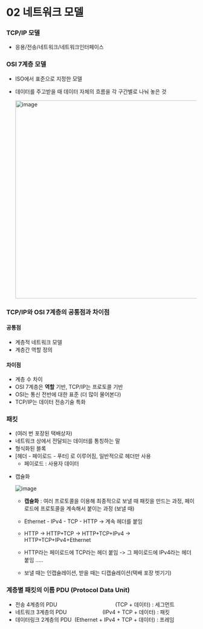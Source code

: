 # 02 네트워크 모델



### TCP/IP 모델

- 응용/전송/네트워크/네트워크인터페이스



### OSI 7계층 모델

- ISO에서 표준으로 지정한 모델
- 데이터를 주고받을 때 데이터 자체의 흐름을 각 구간별로 나눠 놓은 것

    <img width="524" alt="image" src="https://user-images.githubusercontent.com/69442847/196305284-30570f13-b1d1-4309-8bd1-889ef679aa56.png">

### TCP/IP와 OSI 7계층의 공통점과 차이점

#### 공통점

- 계층적 네트워크 모델
- 계층간 역할 정의

#### 차이점

- 계층 수 차이
- OSI 7계층은 **역할** 기반, TCP/IP는 프로토콜 기반
- OSI는 통신 전반에 대한 표준 (더 많이 물어본다)
- TCP/IP는 데이터 전송기술 특화



### 패킷

- (여러 번 포장된 택배상자)
- 네트워크 상에서 전달되는 데이터를 통칭하는 말
- 형식화된 블록
- [헤더 - 페이로드 - 푸터] 로 이루어짐, 일반적으로 헤더만 사용
   - 페이로드 : 사용자 데이터


* 캡슐화

    ![image](https://user-images.githubusercontent.com/69442847/196305483-a2195ad3-8959-47fe-87e7-2fe8010503f5.png)

    - **캡슐화** : 여러 프로토콜을 이용해 최종적으로 보낼 때 패킷을 만드는 과정, 
   페이로드에 프로토콜을 계속해서 붙이는 과정 (보낼 때)

    - Ethernet - IPv4 - TCP - HTTP -> 계속 헤더를 붙임
    - HTTP -> HTTP+TCP -> HTTP+TCP+IPv4 -> HTTP+TCP+IPv4+Ethernet
    - HTTP라는 페이로드에 TCP라는 헤더 붙임 -> 그 페이로드에 IPv4라는 헤더 붙임 .....
    - 보낼 때는 인캡슐레이션, 받을 때는 디캡슐레이션(택배 포장 벗기기)


### 계층별 패킷의 이름 PDU (Protocol Data Unit)

- 전송 4계층의 PDU&#160;&#160;&#160;&#160;&#160;&#160;&#160;&#160;&#160;&#160;&#160;&#160;&#160;&#160;&#160;&#160;&#160;&#160;&#160;&#160;&#160;&#160;&#160;&#160;&#160;&#160;&#160;&#160;&#160;&#160;&#160;&#160;&#160;&#160;&#160;&#160;&#160;&#160;&#160;(TCP + 데이터) : 세그먼트
- 네트워크 3계층의 PDU&#160;&#160;&#160;&#160;&#160;&#160;&#160;&#160;&#160;&#160;&#160;&#160;&#160;&#160;&#160;&#160;&#160;&#160;&#160;&#160;&#160;&#160;&#160;&#160;(IPv4 + TCP + 데이터) : 패킷
- 데이터링크 2계층의 PDU&#160;&#160;(Ethernet + IPv4 + TCP + 데이터) : 프레임
